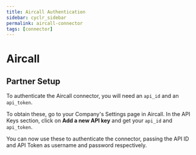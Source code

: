 ```yaml
---
title: Aircall Authentication
sidebar: cyclr_sidebar
permalink: aircall-connector
tags: [connector]
---
```


# Aircall

## Partner Setup

To authenticate the Aircall connector, you will need an ``api_id`` and an ``api_token``.

To obtain these, go to your Company's Settings page in Aircall. In the API Keys section, click on **Add a new API key** and get your ``api_id`` and ``api_token``.

You can now use these to authenticate the connector, passing the API ID and API Token as username and password respectively.
